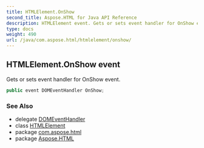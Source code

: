 ```yaml
---
title: HTMLElement.OnShow
second_title: Aspose.HTML for Java API Reference
description: HTMLElement event. Gets or sets event handler for OnShow event
type: docs
weight: 490
url: /java/com.aspose.html/htmlelement/onshow/
---
```

## HTMLElement.OnShow event

Gets or sets event handler for OnShow event.

```java
public event DOMEventHandler OnShow;
```

### See Also

* delegate [DOMEventHandler](../../../com.aspose.html.dom.events/domeventhandler/)
* class [HTMLElement](../)
* package [com.aspose.html](../../../com.aspose.html/)
* package [Aspose.HTML](../../../)
